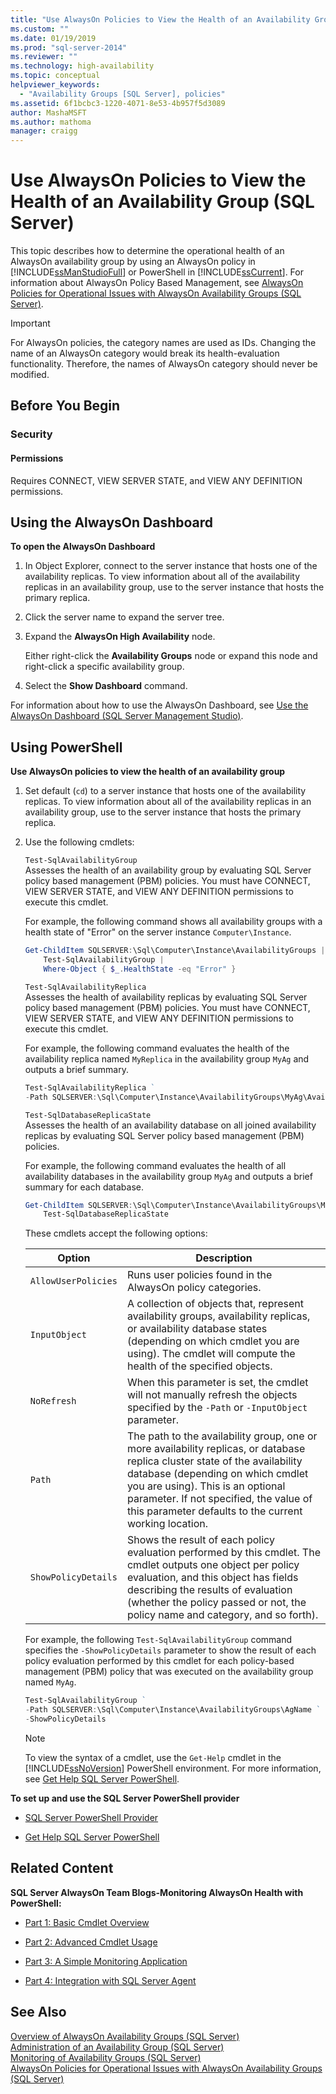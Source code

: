 ```yaml
---
title: "Use AlwaysOn Policies to View the Health of an Availability Group (SQL Server) | Microsoft Docs"
ms.custom: ""
ms.date: 01/19/2019
ms.prod: "sql-server-2014"
ms.reviewer: ""
ms.technology: high-availability
ms.topic: conceptual
helpviewer_keywords: 
  - "Availability Groups [SQL Server], policies"
ms.assetid: 6f1bcbc3-1220-4071-8e53-4b957f5d3089
author: MashaMSFT
ms.author: mathoma
manager: craigg
---
```

# Use AlwaysOn Policies to View the Health of an Availability Group (SQL Server)
  This topic describes how to determine the operational health of an AlwaysOn availability group by using an AlwaysOn policy in [!INCLUDE[ssManStudioFull](../../../includes/ssmanstudiofull-md.md)] or PowerShell in [!INCLUDE[ssCurrent](../../../includes/sscurrent-md.md)]. For information about AlwaysOn Policy Based Management, see [AlwaysOn Policies for Operational Issues with AlwaysOn Availability Groups (SQL Server)](always-on-policies-for-operational-issues-always-on-availability.md).  
  
> [!IMPORTANT]  
>  For AlwaysOn policies, the category names are used as IDs. Changing the name of an AlwaysOn category would break its health-evaluation functionality. Therefore, the names of AlwaysOn category should never be modified.  
  

  
##  <a name="BeforeYouBegin"></a> Before You Begin  
  
###  <a name="Security"></a> Security  
  
####  <a name="Permissions"></a> Permissions  
 Requires CONNECT, VIEW SERVER STATE, and VIEW ANY DEFINITION permissions.  
  
##  <a name="SSMSProcedure"></a> Using the AlwaysOn Dashboard  
 **To open the AlwaysOn Dashboard**  
  
1.  In Object Explorer, connect to the server instance that hosts one of the availability replicas. To view information about all of the availability replicas in an availability group, use to the server instance that hosts the primary replica.  
  
2.  Click the server name to expand the server tree.  
  
3.  Expand the **AlwaysOn High Availability** node.  
  
     Either right-click the **Availability Groups** node or expand this node and right-click a specific availability group.  
  
4.  Select the **Show Dashboard** command.  
  
 For information about how to use the AlwaysOn Dashboard, see [Use the AlwaysOn Dashboard &#40;SQL Server Management Studio&#41;](use-the-always-on-dashboard-sql-server-management-studio.md).  
  
##  <a name="PowerShellProcedure"></a> Using PowerShell  
 **Use AlwaysOn policies to view the health of an availability group**  
  
1.  Set default (`cd`) to a server instance that hosts one of the availability replicas. To view information about all of the availability replicas in an availability group, use to the server instance that hosts the primary replica.  
  
2.  Use the following cmdlets:  
  
     `Test-SqlAvailabilityGroup`  
     Assesses the health of an availability group by evaluating SQL Server policy based management (PBM) policies. You must have CONNECT, VIEW SERVER STATE, and VIEW ANY DEFINITION permissions to execute this cmdlet.  
  
     For example, the following command shows all availability groups with a health state of "Error" on the server instance `Computer\Instance`.  
  
    ```powershell
    Get-ChildItem SQLSERVER:\Sql\Computer\Instance\AvailabilityGroups |
        Test-SqlAvailabilityGroup |
        Where-Object { $_.HealthState -eq "Error" }  
    ```  
  
     `Test-SqlAvailabilityReplica`  
     Assesses the health of availability replicas by evaluating SQL Server policy based management (PBM) policies. You must have CONNECT, VIEW SERVER STATE, and VIEW ANY DEFINITION permissions to execute this cmdlet.  
  
     For example, the following command evaluates the health of the availability replica named `MyReplica` in the availability group `MyAg` and outputs a brief summary.  
  
    ```powershell
    Test-SqlAvailabilityReplica `   
    -Path SQLSERVER:\Sql\Computer\Instance\AvailabilityGroups\MyAg\AvailabilityReplicas\MyReplica  
    ```  
  
     `Test-SqlDatabaseReplicaState`  
     Assesses the health of an availability database on all joined availability replicas by evaluating SQL Server policy based management (PBM) policies.  
  
     For example, the following command evaluates the health of all availability databases in the availability group `MyAg` and outputs a brief summary for each database.  
  
    ```powershell
    Get-ChildItem SQLSERVER:\Sql\Computer\Instance\AvailabilityGroups\MyAg\DatabaseReplicaStates |
        Test-SqlDatabaseReplicaState  
    ```  
  
     These cmdlets accept the following options:  
  
    |Option|Description|  
    |------------|-----------------|  
    |`AllowUserPolicies`|Runs user policies found in the AlwaysOn policy categories.|  
    |`InputObject`|A collection of objects that, represent availability groups, availability replicas, or availability database states (depending on which cmdlet you are using). The cmdlet will compute the health of the specified objects.|  
    |`NoRefresh`|When this parameter is set, the cmdlet will not manually refresh the objects specified by the `-Path` or `-InputObject` parameter.|  
    |`Path`|The path to the availability group, one or more availability replicas, or database replica cluster state of the availability database (depending on which cmdlet you are using). This is an optional parameter. If not specified, the value of this parameter defaults to the current working location.|  
    |`ShowPolicyDetails`|Shows the result of each policy evaluation performed by this cmdlet. The cmdlet outputs one object per policy evaluation, and this object has fields describing the results of evaluation (whether the policy passed or not, the policy name and category, and so forth).|  
  
     For example, the following `Test-SqlAvailabilityGroup` command specifies the `-ShowPolicyDetails` parameter to show the result of each policy evaluation performed by this cmdlet for each policy-based management (PBM) policy that was executed on the availability group named `MyAg`.  
  
    ```powershell
    Test-SqlAvailabilityGroup `   
    -Path SQLSERVER:\Sql\Computer\Instance\AvailabilityGroups\AgName `  
    -ShowPolicyDetails  
    ```  
  
    > [!NOTE]  
    >  To view the syntax of a cmdlet, use the `Get-Help` cmdlet in the [!INCLUDE[ssNoVersion](../../../includes/ssnoversion-md.md)] PowerShell environment. For more information, see [Get Help SQL Server PowerShell](../../../powershell/sql-server-powershell.md).  
  
 **To set up and use the SQL Server PowerShell provider**  
  
-   [SQL Server PowerShell Provider](../../../powershell/sql-server-powershell-provider.md)  
  
-   [Get Help SQL Server PowerShell](../../../powershell/sql-server-powershell.md)  
  
##  <a name="RelatedContent"></a> Related Content  
 **SQL Server AlwaysOn Team Blogs-Monitoring AlwaysOn Health with PowerShell:**  
  
-   [Part 1: Basic Cmdlet Overview](https://blogs.msdn.com/b/sqlalwayson/archive/2012/02/13/monitoring-alwayson-health-with-powershell-part-1.aspx)  
  
-   [Part 2: Advanced Cmdlet Usage](https://blogs.msdn.com/b/sqlalwayson/archive/2012/02/13/monitoring-alwayson-health-with-powershell-part-2.aspx)  
  
-   [Part 3: A Simple Monitoring Application](https://blogs.msdn.com/b/sqlalwayson/archive/2012/02/15/monitoring-alwayson-health-with-powershell-part-3.aspx)  
  
-   [Part 4: Integration with SQL Server Agent](https://blogs.msdn.com/b/sqlalwayson/archive/2012/02/15/the-always-on-health-model-part-4.aspx)  
  
## See Also  
 [Overview of AlwaysOn Availability Groups &#40;SQL Server&#41;](overview-of-always-on-availability-groups-sql-server.md)   
 [Administration of an Availability Group &#40;SQL Server&#41;](administration-of-an-availability-group-sql-server.md)   
 [Monitoring of Availability Groups &#40;SQL Server&#41;](monitoring-of-availability-groups-sql-server.md)   
 [AlwaysOn Policies for Operational Issues with AlwaysOn Availability Groups (SQL Server)](always-on-policies-for-operational-issues-always-on-availability.md) 
  
  
